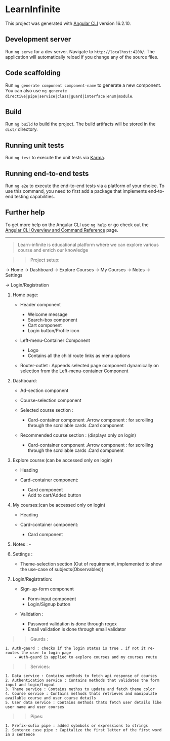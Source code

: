 # LearnInfinite

This project was generated with [Angular CLI](https://github.com/angular/angular-cli) version 16.2.10.

## Development server

Run `ng serve` for a dev server. Navigate to `http://localhost:4200/`. The application will automatically reload if you change any of the source files.

## Code scaffolding

Run `ng generate component component-name` to generate a new component. You can also use `ng generate directive|pipe|service|class|guard|interface|enum|module`.

## Build

Run `ng build` to build the project. The build artifacts will be stored in the `dist/` directory.

## Running unit tests

Run `ng test` to execute the unit tests via [Karma](https://karma-runner.github.io).

## Running end-to-end tests

Run `ng e2e` to execute the end-to-end tests via a platform of your choice. To use this command, you need to first add a package that implements end-to-end testing capabilities.

## Further help

To get more help on the Angular CLI use `ng help` or go check out the [Angular CLI Overview and Command Reference](https://angular.io/cli) page.



************************************************************************************************************************************************
 
> Learn-infinite is educational platform where we can explore various course and enrich our knowledge

>> Project setup:

 -> Home
    -> Dashboard
    -> Explore Courses
    -> My Courses
    -> Notes
    -> Settings

 -> Login/Registration

1. Home page:

    * Header component 
        - Welcome message
        - Search-box component
        - Cart component
        - Login button/Profile icon

    * Left-menu-Container Component
        - Logo
        - Contains all the child route links as menu options 

    * Router-outlet : Appends selected page component dynamically on selection from the Left-menu-container Component

2. Dashboard:

    * Ad-section component

    * Course-selection component

    * Selected course section :
        - Card-container component
            .Arrow component : for scrolling through the scrollable cards
            .Card component

    * Recommended course section : (displays only on login)
        - Card-container component
            .Arrow component : for scrolling through the scrollable cards
            .Card component

3. Explore course:(can be accessed only on login)

    * Heading

    * Card-container component:
        - Card component
        - Add to cart/Added button

4. My courses:(can be accessed only on login)

    * Heading

    * Card-container component:
        - Card component

5. Notes : -

6. Settings : 

    * Theme-selection section
    (Out of requirement, implemented to show the use-case of subjects(Observables))

7. Login/Registration:

    * Sign-up-form component
        - Form-input component
        - Login/Signup button

    * Validation :
        - Password validation is done through regex
        - Email validation is done through email validator


>> Gaurds :

    1. Auth-gaurd : checks if the login status is true , if not it re-routes the user to login page
        - Auth-gaurd is applied to explore courses and my courses route

>> Services:

    1. Data service : Contains methods to fetch api response of courses
    2. Authentication service : Contains methods that validates the form input and login/logout
    3. Theme service : Contains methos to update and fetch theme color
    4. Course service : Contains methods thats retrieves and manipulate available course and user course details 
    5. User data service : Contains methods thats fetch user details like user name and user courses

>> Pipes:

    1. Prefix-sufix pipe : added sybmbols or expressions to strings
    2. Sentence case pipe : Capitalize the first letter of the first word in a sentence


